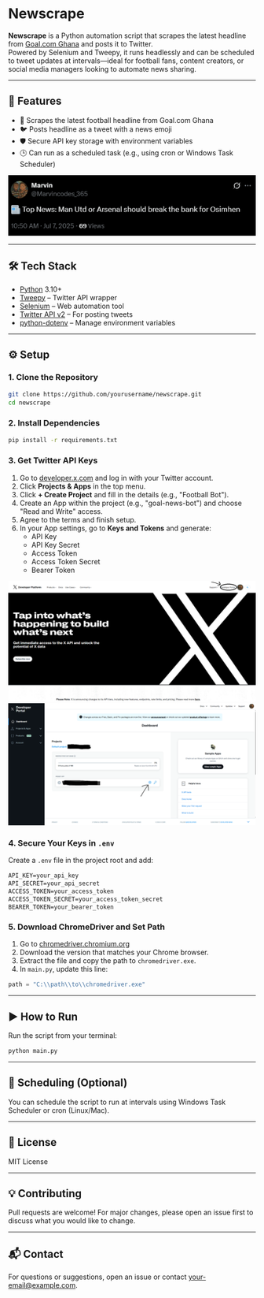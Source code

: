 # Newscrape

**Newscrape** is a Python automation script that scrapes the latest headline from [Goal.com Ghana](https://www.goal.com/en-gh) and posts it to Twitter.  
Powered by Selenium and Tweepy, it runs headlessly and can be scheduled to tweet updates at intervals—ideal for football fans, content creators, or social media managers looking to automate news sharing.

---

## 🚀 Features

- 🔎 Scrapes the latest football headline from Goal.com Ghana
- 🐦 Posts headline as a tweet with a news emoji
- 🛡️ Secure API key storage with environment variables
- 🕒 Can run as a scheduled task (e.g., using cron or Windows Task Scheduler)

![Post Example](images/post.png)

---

## 🛠️ Tech Stack

- [Python](https://www.python.org/) 3.10+
- [Tweepy](https://docs.tweepy.org/) – Twitter API wrapper
- [Selenium](https://www.selenium.dev/documentation/) – Web automation tool
- [Twitter API v2](https://developer.twitter.com/en/docs/twitter-api) – For posting tweets
- [python-dotenv](https://pypi.org/project/python-dotenv/) – Manage environment variables

---

## ⚙️ Setup

### 1. Clone the Repository

```bash
git clone https://github.com/yourusername/newscrape.git
cd newscrape
```

### 2. Install Dependencies

```bash
pip install -r requirements.txt
```

### 3. Get Twitter API Keys

1. Go to [developer.x.com](https://developer.x.com/en) and log in with your Twitter account.
2. Click **Projects & Apps** in the top menu.
3. Click **+ Create Project** and fill in the details (e.g., "Football Bot").
4. Create an App within the project (e.g., "goal-news-bot") and choose "Read and Write" access.
5. Agree to the terms and finish setup.
6. In your App settings, go to **Keys and Tokens** and generate:
    - API Key
    - API Key Secret
    - Access Token
    - Access Token Secret
    - Bearer Token

![Developer Portal](images/portal.png)
![App Settings](images/Setting.png)

### 4. Secure Your Keys in `.env`

Create a `.env` file in the project root and add:

```
API_KEY=your_api_key
API_SECRET=your_api_secret
ACCESS_TOKEN=your_access_token
ACCESS_TOKEN_SECRET=your_access_token_secret
BEARER_TOKEN=your_bearer_token
```

### 5. Download ChromeDriver and Set Path

1. Go to [chromedriver.chromium.org](https://chromedriver.chromium.org/downloads)
2. Download the version that matches your Chrome browser.
3. Extract the file and copy the path to `chromedriver.exe`.
4. In `main.py`, update this line:

```python
path = "C:\\path\\to\\chromedriver.exe"
```

---

## ▶️ How to Run

Run the script from your terminal:

```bash
python main.py
```

---

## 📝 Scheduling (Optional)

You can schedule the script to run at intervals using Windows Task Scheduler or cron (Linux/Mac).

---

## 📄 License

MIT License

---

## 💡 Contributing

Pull requests are welcome! For major changes, please open an issue first to discuss what you would like to change.

---

## 📬 Contact

For questions or suggestions, open an issue or contact [your-email@example.com](mailto:your-email@example.com).
